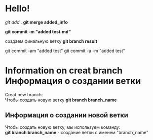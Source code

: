 # Hello!
*git add .*
**git merge added_info**

**git commit -m "added test.md"**

создаем финальную ветку
__git branch result__

git commit -am "added test"
git commit -a -m "added test"


# Information on creat branch      **Информация о создании ветки**

Creat new branch:  
Чтобы создать новую ветку
**git branch branch_name**

## Информация о создании новой ветки

Чтобы создать новую ветку, мы используем команду:   
**git branch branch_name** - создание ветки с именем "branch_name"
